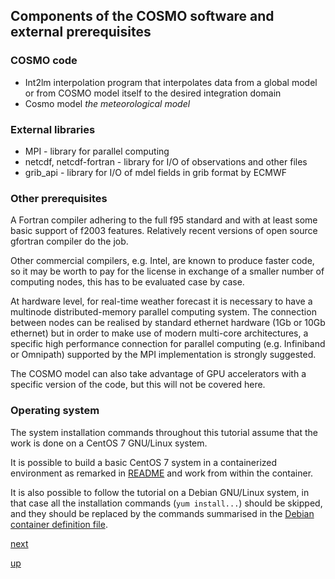 ## Components of the COSMO software and external prerequisites ##

### COSMO code ###

 * Int2lm interpolation program that interpolates data from a global
   model or from COSMO model itself to the desired integration domain
 * Cosmo model *the meteorological model*

### External libraries ###

 * MPI - library for parallel computing
 * netcdf, netcdf-fortran - library for I/O of observations and other
   files
 * grib_api - library for I/O of mdel fields in grib format by ECMWF

### Other prerequisites ###

A Fortran compiler adhering to the full f95 standard and with at least
some basic support of f2003 features. Relatively recent versions of
open source gfortran compiler do the job.

Other commercial compilers, e.g. Intel, are known to produce faster
code, so it may be worth to pay for the license in exchange of a
smaller number of computing nodes, this has to be evaluated case by
case.

At hardware level, for real-time weather forecast it is necessary to
have a multinode distributed-memory parallel computing system. The
connection between nodes can be realised by standard ethernet hardware
(1Gb or 10Gb ethernet) but in order to make use of modern multi-core
architectures, a specific high performance connection for parallel
computing (e.g. Infiniband or Omnipath) supported by the MPI
implementation is strongly suggested.

The COSMO model can also take advantage of GPU accelerators with a
specific version of the code, but this will not be covered here.

### Operating system ###

The system installation commands throughout this tutorial assume that
the work is done on a CentOS 7 GNU/Linux system.

It is possible to build a basic CentOS 7 system in a containerized
environment as remarked in [README](../README.md) and work from within
the container.

It is also possible to follow the tutorial on a Debian GNU/Linux
system, in that case all the installation commands (`yum install...`)
should be skipped, and they should be replaced by the commands
summarised in the [Debian container definition
file](../singularity/debian-cosmo-build-run-process.def).

[next](building_prerequisites.md)

[up](README.md)